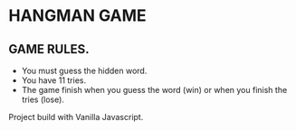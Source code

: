 # HANGMAN GAME

## GAME RULES.

- You must guess the hidden word.
- You have 11 tries.
- The game finish when you guess the word (win) or when you finish the tries (lose).

Project build with Vanilla Javascript.
